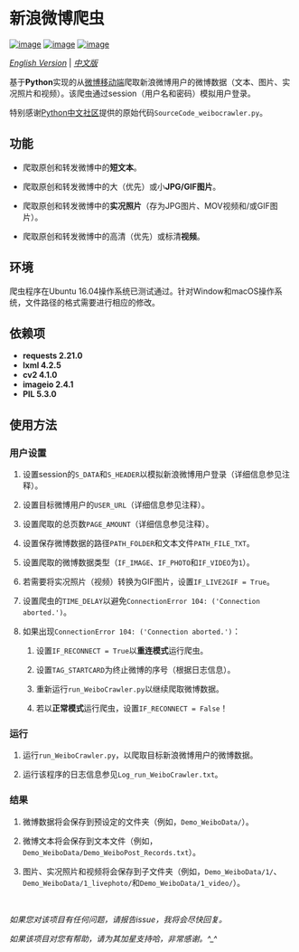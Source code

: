 # 新浪微博爬虫

[![image](https://img.shields.io/badge/license-MIT-green.svg)](https://github.com/HeZhang1994/weibo-crawler/blob/master/LICENSE)
[![image](https://img.shields.io/badge/python-3.7-blue.svg)]()
[![image](https://img.shields.io/badge/status-stable-brightgreen.svg)]()

[*English Version*](https://github.com/HeZhang1994/weibo-crawler/blob/master/README.md) | [*中文版*](https://github.com/HeZhang1994/weibo-crawler/blob/master/README-cn.md)

基于**Python**实现的从[微博移动端](https://m.weibo.cn/)爬取新浪微博用户的微博数据（文本、图片、实况照片和视频）。该爬虫通过session（用户名和密码）模拟用户登录。

特别感谢[Python中文社区](https://blog.csdn.net/BF02jgtRS00XKtCx/article/details/79547627)提供的原始代码`SourceCode_weibocrawler.py`。

## 功能

- 爬取原创和转发微博中的**短文本**。

- 爬取原创和转发微博中的大（优先）或小**JPG/GIF图片**。

- 爬取原创和转发微博中的**实况照片**（存为JPG图片、MOV视频和/或GIF图片）。

- 爬取原创和转发微博中的高清（优先）或标清**视频**。

## 环境

爬虫程序在Ubuntu 16.04操作系统已测试通过。针对Window和macOS操作系统，文件路径的格式需要进行相应的修改。

## 依赖项

* __requests 2.21.0__
* __lxml 4.2.5__
* __cv2 4.1.0__
* __imageio 2.4.1__
* __PIL 5.3.0__

## 使用方法

### 用户设置

1. 设置session的`S_DATA`和`S_HEADER`以模拟新浪微博用户登录（详细信息参见注释）。

2. 设置目标微博用户的`USER_URL`（详细信息参见注释）。

3. 设置爬取的总页数`PAGE_AMOUNT`（详细信息参见注释）。

4. 设置保存微博数据的路径`PATH_FOLDER`和文本文件`PATH_FILE_TXT`。

5. 设置爬取的微博数据类型（`IF_IMAGE`、`IF_PHOTO`和`IF_VIDEO`为`1`）。

6. 若需要将实况照片（视频）转换为GIF图片，设置`IF_LIVE2GIF = True`。

7. 设置爬虫的`TIME_DELAY`以避免`ConnectionError 104: ('Connection aborted.')`。

8. 如果出现`ConnectionError 104: ('Connection aborted.')`：

   1. 设置`IF_RECONNECT = True`以**重连模式**运行爬虫。

   2. 设置`TAG_STARTCARD`为终止微博的序号（根据日志信息）。

   3. 重新运行`run_WeiboCrawler.py`以继续爬取微博数据。

   4. 若以**正常模式**运行爬虫，设置`IF_RECONNECT = False`！

### 运行

1. 运行`run_WeiboCrawler.py`，以爬取目标新浪微博用户的微博数据。

2. 运行该程序的日志信息参见`Log_run_WeiboCrawler.txt`。

### 结果

1. 微博数据将会保存到预设定的文件夹（例如，`Demo_WeiboData/`）。

2. 微博文本将会保存到文本文件（例如，`Demo_WeiboData/Demo_WeiboPost_Records.txt`）。

3. 图片、实况照片和视频将会保存到子文件夹（例如，`Demo_WeiboData/1/`、`Demo_WeiboData/1_livephoto/`和`Demo_WeiboData/1_video/`）。

<br>

<i>如果您对该项目有任何问题，请报告issue，我将会尽快回复。</i>

<i>如果该项目对您有帮助，请为其加星支持哈，非常感谢。^_^</i>
